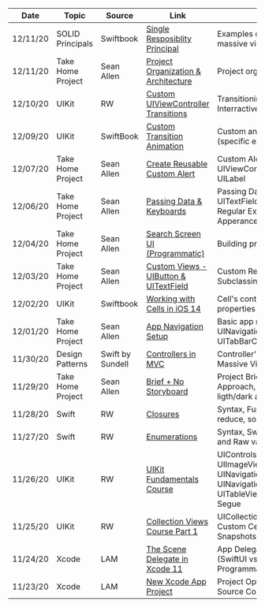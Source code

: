 Date | Topic | Source | Link | Details
---- | ----- | ------ | ---- | -------
12/11/20 | SOLID Principals | Swiftbook | [Single Resposiblity Principal](https://swiftbook.ru/content/30-index/) | Examples of using SRP, way to avoid massive view controller using SRP
12/11/20 | Take Home Project | Sean Allen |[Project Organization & Architecture](https://seanallen.teachable.com/courses/681906/lectures/13253596) | Project organization example for MVC
12/10/20 | UIKit | RW | [Custom UIViewController Transitions](https://www.raywenderlich.com/322-custom-uiviewcontroller-transitions-getting-started) | Transitioning Process, Animator, Interractive Transitions
12/09/20 | UIKit | SwiftBook | [Custom Transition Animation](https://www.youtube.com/watch?v=NdJcJV3_MSk) | Custom animation for VC transitions (specific example)
12/07/20 | Take Home Project | Sean Allen | [Create Reusable Custom Alert](https://seanallen.teachable.com/courses/681906/lectures/13253595) | Custom Alert Controller, UIViewController Extension, Custom UILabel
12/06/20 | Take Home Project | Sean Allen | [Passing Data & Keyboards](https://seanallen.teachable.com/courses/681906/lectures/13253591) | Passing Data, Keyboard, UITextFieldDelegate, UITapGesture, Regular Expressions, UINavigationBar Apperance
12/04/20 | Take Home Project | Sean Allen | [Search Screen UI (Programmatic)](https://seanallen.teachable.com/courses/681906/lectures/13253542) | Building programmatic User Interface
12/03/20 | Take Home Project | Sean Allen |[Custom Views - UIButton & UITextField](https://seanallen.teachable.com/courses/681906/lectures/13253539) | Custom Reusable objects, Subclassing, Custom Initializing
12/02/20 | UIKit | Swiftbook | [Working with Cells in iOS 14](https://www.youtube.com/watch?v=lrTZ9OJwo5U) | Cell's content, configuration, new properties
12/01/20 | Take Home Project | Sean Allen | [App Navigation Setup](https://seanallen.teachable.com/courses/681906/lectures/13253537) | Basic app navigation, UINavigationController with UITabBarController
11/30/20 | Design Patterns | Swift by Sundell | [Controllers in MVC](https://www.youtube.com/watch?v=Ni70aTksJWg&t=20s) | Controller's role in MVC, avoideing Massive View Controller
11/29/20 | Take Home Project | Sean Allen | [Brief + No Storyboard](https://seanallen.teachable.com/courses/681906/lectures/13253532) | Project Brief, No Storyboard Approach, Assets (resolutions, ligth/dark appearances), SFSymbols 
11/28/20 | Swift | RW | [Closures](https://www.raywenderlich.com/5429279-programming-in-swift-functions-and-types/lessons/10) | Syntax, Functions: forEach, map, filter, reduce, sort
11/27/20 | Swift | RW | [Enumerations](https://www.raywenderlich.com/5429279-programming-in-swift-functions-and-types/lessons/20) | Syntax, Switch statement, Associated and Raw values
11/26/20 | UIKit | RW | [UIKit Fundamentals Course](https://www.raywenderlich.com/16124941-uikit-fundamentals) | UIControls, IBOutlets and IBActions, UIImageView, UIAlertController, UINavigationController, UINavigationBar, UITableViewController, Passing Data, Segue
11/25/20 | UIKit | RW | [Collection Views Course Part 1](https://www.raywenderlich.com/5429927-collection-views/) | UICollectionViewCompositionalLayout, Custom Cells, Diffable Data Source, Snapshots 
11/24/20 | Xcode | LAM | [The Scene Delegate in Xcode 11](https://learnappmaking.com/scene-delegate-app-delegate-xcode-11-ios-13/) | App Delegate, Scene Delegate (SwiftUI vs Storyboards), Setting App Programmatically
11/23/20 | Xcode | LAM | [New Xcode App Project](https://learnappmaking.com/how-to-new-xcode-project/) | Project Options, Configurations, Source Control, etc
